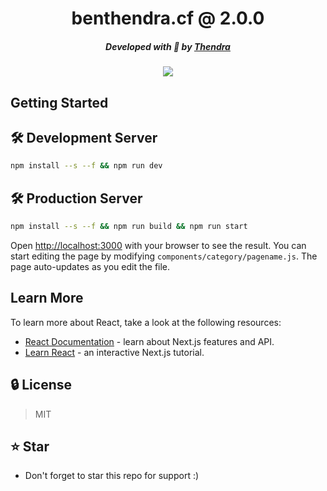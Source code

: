 <div align="center">
    <h1>benthendra.cf @ 2.0.0</h1>
    <h5>Developed with 💚 by <a href="https://benthendra.cf">Thendra</a></h5>
    <img src="https://cdn.discordapp.com/attachments/1066145559171301377/1076184611069100153/2023-02-17-19-52-benthendra.cf.jpg">
</div>

## Getting Started

## 🛠 Development Server

```bash
npm install --s --f && npm run dev
```
## 🛠 Production Server
```bash
npm install --s --f && npm run build && npm run start
```
Open [http://localhost:3000](http://localhost:3000) with your browser to see the result.
You can start editing the page by modifying `components/category/pagename.js`. The page auto-updates as you edit the file.


## Learn More

To learn more about React, take a look at the following resources:

- [React Documentation](https://reactjs.org/docs/getting-started.html) - learn about Next.js features and API.
- [Learn React](https://reactjs.org/docs/getting-started.html#learn-react) - an interactive Next.js tutorial.

## 🔒 License
> MIT

## ⭐ Star
 - Don't forget to star this repo for support :)
